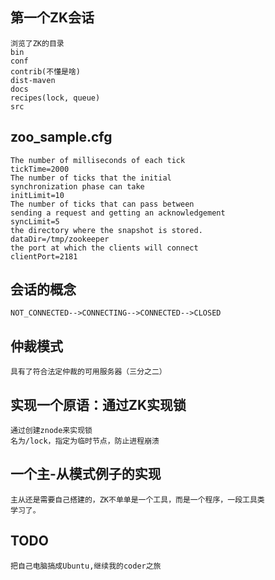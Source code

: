 ## 第一个ZK会话
    浏览了ZK的目录
    bin
    conf
    contrib(不懂是啥)
    dist-maven
    docs
    recipes(lock, queue)
    src
## zoo_sample.cfg
    The number of milliseconds of each tick
    tickTime=2000
    The number of ticks that the initial 
    synchronization phase can take
    initLimit=10
    The number of ticks that can pass between 
    sending a request and getting an acknowledgement
    syncLimit=5
    the directory where the snapshot is stored.
    dataDir=/tmp/zookeeper
    the port at which the clients will connect
    clientPort=2181
## 会话的概念
    NOT_CONNECTED-->CONNECTING-->CONNECTED-->CLOSED
## 仲裁模式
    具有了符合法定仲裁的可用服务器（三分之二）
## 实现一个原语：通过ZK实现锁
    通过创建znode来实现锁
    名为/lock，指定为临时节点，防止进程崩溃
## 一个主-从模式例子的实现
    主从还是需要自己搭建的，ZK不单单是一个工具，而是一个程序，一段工具类
    学习了。
## TODO
    把自己电脑搞成Ubuntu,继续我的coder之旅